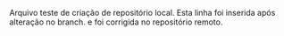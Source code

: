 Arquivo teste de criação de repositório local.
Esta linha foi inserida após alteração no branch.
e foi corrigida no repositório remoto.

